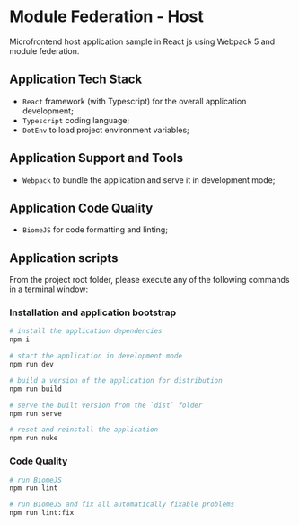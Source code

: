 # Module Federation - Host

Microfrontend host application sample in React js using Webpack 5 and module federation.

## Application Tech Stack

-   `React` framework (with Typescript) for the overall application development;
-   `Typescript` coding language;
-   `DotEnv` to load project environment variables;

## Application Support and Tools

-   `Webpack` to bundle the application and serve it in development mode;

## Application Code Quality

-   `BiomeJS` for code formatting and linting;

## Application scripts

From the project root folder, please execute any of the following commands in a terminal window:

### Installation and application bootstrap

```bash
# install the application dependencies
npm i

# start the application in development mode
npm run dev

# build a version of the application for distribution
npm run build

# serve the built version from the `dist` folder
npm run serve

# reset and reinstall the application
npm run nuke
```

### Code Quality

```bash
# run BiomeJS
npm run lint

# run BiomeJS and fix all automatically fixable problems
npm run lint:fix
```
